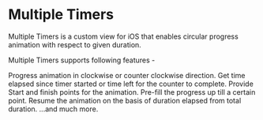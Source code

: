 # Multiple Timers

Multiple Timers is a custom view for iOS that enables circular progress animation with respect to given duration.

Multiple Timers supports following features -

Progress animation in clockwise or counter clockwise direction. Get time elapsed since timer started or time left for the counter to complete. Provide Start and finish points for the animation. Pre-fill the progress up till a certain point. Resume the animation on the basis of duration elapsed from total duration. ...and much more.

